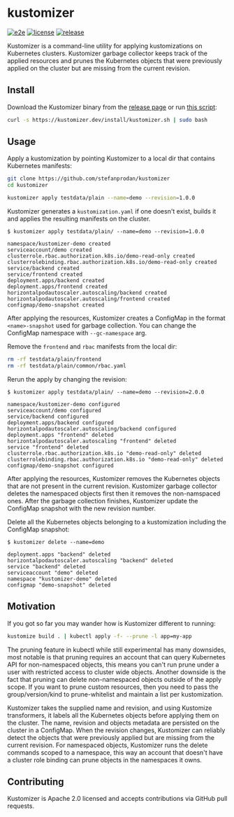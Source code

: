 # kustomizer

[![e2e](https://github.com/stefanprodan/kustomizer/workflows/e2e/badge.svg)](https://github.com/stefanprodan/kustomizer/actions)
[![license](https://img.shields.io/github/license/stefanprodan/kustomizer.svg)](https://github.com/stefanprodan/kustomizer/blob/master/LICENSE)
[![release](https://img.shields.io/github/release/stefanprodan/kustomizer/all.svg)](https://github.com/stefanprodan/kustomizer/releases)

Kustomizer is a command-line utility for applying kustomizations on Kubernetes clusters.
Kustomizer garbage collector keeps track of the applied resources and prunes the Kubernetes
objects that were previously applied on the cluster but are missing from the current revision.

## Install

Download the Kustomizer binary from the 
[release page](https://github.com/stefanprodan/kustomizer/releases)
or run [this script](install/README.md):

```bash
curl -s https://kustomizer.dev/install/kustomizer.sh | sudo bash
```

## Usage

Apply a kustomization by pointing Kustomizer to a local dir that contains Kubernetes manifests:

```bash
git clone https://github.com/stefanprodan/kustomizer
cd kustomizer

kustomizer apply testdata/plain --name=demo --revision=1.0.0
```

Kustomizer generates a `kustomization.yaml` if one doesn't exist, builds it and applies the 
resulting manifests on the cluster.

```text
$ kustomizer apply testdata/plain/ --name=demo --revision=1.0.0

namespace/kustomizer-demo created
serviceaccount/demo created
clusterrole.rbac.authorization.k8s.io/demo-read-only created
clusterrolebinding.rbac.authorization.k8s.io/demo-read-only created
service/backend created
service/frontend created
deployment.apps/backend created
deployment.apps/frontend created
horizontalpodautoscaler.autoscaling/backend created
horizontalpodautoscaler.autoscaling/frontend created
configmap/demo-snapshot created
```

After applying the resources, Kustomizer creates a ConfigMap in the format `<name>-snapshot`
used for garbage collection. You can change the ConfigMap namespace with `--gc-namespace` arg.

Remove the `frontend` and `rbac` manifests from the local dir:

```bash
rm -rf testdata/plain/frontend
rm -rf testdata/plain/common/rbac.yaml
```

Rerun the apply by changing the revision:

```text
$ kustomizer apply testdata/plain/ --name=demo --revision=2.0.0

namespace/kustomizer-demo configured
serviceaccount/demo configured
service/backend configured
deployment.apps/backend configured
horizontalpodautoscaler.autoscaling/backend configured
deployment.apps "frontend" deleted
horizontalpodautoscaler.autoscaling "frontend" deleted
service "frontend" deleted
clusterrole.rbac.authorization.k8s.io "demo-read-only" deleted
clusterrolebinding.rbac.authorization.k8s.io "demo-read-only" deleted
configmap/demo-snapshot configured
```

After applying the resources, Kustomizer removes the Kubernetes objects that are not present in the current revision.
Kustomizer garbage collector deletes the namespaced objects first then it removes the non-namspaced ones.
After the garbage collection finishes, Kustomizer update the ConfigMap snapshot with the new revision number.

Delete all the Kubernetes objects belonging to a kustomization including the ConfigMap snapshot:

```text
$ kustomizer delete --name=demo

deployment.apps "backend" deleted
horizontalpodautoscaler.autoscaling "backend" deleted
service "backend" deleted
serviceaccount "demo" deleted
namespace "kustomizer-demo" deleted
configmap "demo-snapshot" deleted
```

## Motivation

If you got so far you may wander how is Kustomizer different to running:

```bash
kustomize build . | kubectl apply -f- --prune -l app=my-app
```

The pruning feature in kubectl while still experimental has many downsides, most notable is that pruning
requires an account that can query Kubernetes API for non-namespaced objects,
this means you can't run prune under a user with restricted access to cluster wide objects.
Another downside is the fact that pruning can delete non-namespaced objects outside of the apply scope.
If you want to prune custom resources, then you need to pass the group/version/kind to prune-whitelist
and maintain a list per kustomization. 

Kustomizer takes the supplied name and revision, and using Kustomize transformers, it labels all
the Kubernetes objects before applying them on the cluster. 
The name, revision and objects metadata are persisted on the cluster in a ConfigMap.
When the revision changes, Kustomizer can reliably detect the objects that were previously applied but 
are missing from the current revision. For namespaced objects, Kustomizer runs the delete commands
scoped to a namespace, this way an account that doesn't have a cluster role binding can prune
objects in the namespaces it owns.

## Contributing

Kustomizer is Apache 2.0 licensed and accepts contributions via GitHub pull requests.
